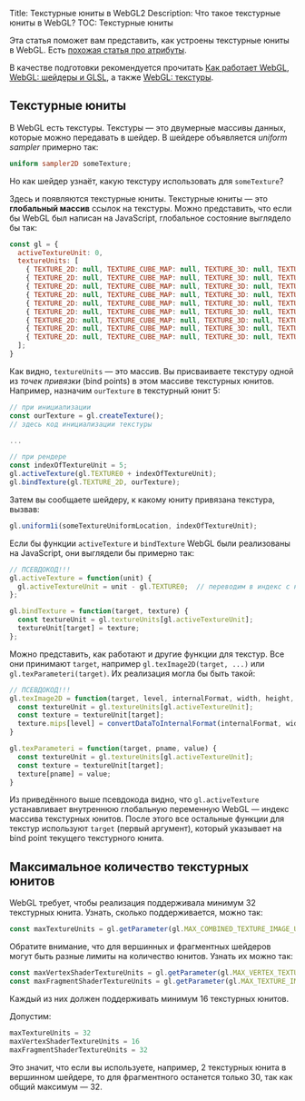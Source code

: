 Title: Текстурные юниты в WebGL2
Description: Что такое текстурные юниты в WebGL?
TOC: Текстурные юниты

Эта статья поможет вам представить, как устроены текстурные юниты в WebGL. Есть [похожая статья про атрибуты](webgl-attributes.html).

В качестве подготовки рекомендуется прочитать [Как работает WebGL](webgl-how-it-works.html),
[WebGL: шейдеры и GLSL](webgl-shaders-and-glsl.html),
а также [WebGL: текстуры](webgl-3d-textures.html).

## Текстурные юниты

В WebGL есть текстуры. Текстуры — это двумерные массивы данных, которые можно передавать в шейдер. В шейдере объявляется *uniform sampler* примерно так:

```glsl
uniform sampler2D someTexture;
```

Но как шейдер узнаёт, какую текстуру использовать для `someTexture`?

Здесь и появляются текстурные юниты. Текстурные юниты — это **глобальный массив** ссылок на текстуры. Можно представить, что если бы WebGL был написан на JavaScript, глобальное состояние выглядело бы так:

```js
const gl = {
  activeTextureUnit: 0,
  textureUnits: [
    { TEXTURE_2D: null, TEXTURE_CUBE_MAP: null, TEXTURE_3D: null, TEXTURE_2D_ARRAY: null, },
    { TEXTURE_2D: null, TEXTURE_CUBE_MAP: null, TEXTURE_3D: null, TEXTURE_2D_ARRAY: null, },
    { TEXTURE_2D: null, TEXTURE_CUBE_MAP: null, TEXTURE_3D: null, TEXTURE_2D_ARRAY: null, },
    { TEXTURE_2D: null, TEXTURE_CUBE_MAP: null, TEXTURE_3D: null, TEXTURE_2D_ARRAY: null, },
    { TEXTURE_2D: null, TEXTURE_CUBE_MAP: null, TEXTURE_3D: null, TEXTURE_2D_ARRAY: null, },
    { TEXTURE_2D: null, TEXTURE_CUBE_MAP: null, TEXTURE_3D: null, TEXTURE_2D_ARRAY: null, },
    { TEXTURE_2D: null, TEXTURE_CUBE_MAP: null, TEXTURE_3D: null, TEXTURE_2D_ARRAY: null, },
    { TEXTURE_2D: null, TEXTURE_CUBE_MAP: null, TEXTURE_3D: null, TEXTURE_2D_ARRAY: null, },
    { TEXTURE_2D: null, TEXTURE_CUBE_MAP: null, TEXTURE_3D: null, TEXTURE_2D_ARRAY: null, },
  ];
}
```

Как видно, `textureUnits` — это массив. Вы присваиваете текстуру одной из *точек привязки* (bind points) в этом массиве текстурных юнитов. Например, назначим `ourTexture` в текстурный юнит 5:

```js
// при инициализации
const ourTexture = gl.createTexture();
// здесь код инициализации текстуры

...

// при рендере
const indexOfTextureUnit = 5;
gl.activeTexture(gl.TEXTURE0 + indexOfTextureUnit);
gl.bindTexture(gl.TEXTURE_2D, ourTexture);
```

Затем вы сообщаете шейдеру, к какому юниту привязана текстура, вызвав:

```js
gl.uniform1i(someTextureUniformLocation, indexOfTextureUnit);
```

Если бы функции `activeTexture` и `bindTexture` WebGL были реализованы на JavaScript, они выглядели бы примерно так:

```js
// ПСЕВДОКОД!!!
gl.activeTexture = function(unit) {
  gl.activeTextureUnit = unit - gl.TEXTURE0;  // переводим в индекс с нуля
};

gl.bindTexture = function(target, texture) {
  const textureUnit = gl.textureUnits[gl.activeTextureUnit];
  textureUnit[target] = texture;
};
```

Можно представить, как работают и другие функции для текстур. Все они принимают `target`, например `gl.texImage2D(target, ...)` или `gl.texParameteri(target)`. Их реализация могла бы быть такой:

```js
// ПСЕВДОКОД!!!
gl.texImage2D = function(target, level, internalFormat, width, height, border, format, type, data) {
  const textureUnit = gl.textureUnits[gl.activeTextureUnit];
  const texture = textureUnit[target];
  texture.mips[level] = convertDataToInternalFormat(internalFormat, width, height, format, type, data);
}

gl.texParameteri = function(target, pname, value) {
  const textureUnit = gl.textureUnits[gl.activeTextureUnit];
  const texture = textureUnit[target];
  texture[pname] = value; 
}
```

Из приведённого выше псевдокода видно, что `gl.activeTexture` устанавливает внутреннюю глобальную переменную WebGL — индекс массива текстурных юнитов. После этого все остальные функции для текстур используют `target` (первый аргумент), который указывает на bind point текущего текстурного юнита.

## Максимальное количество текстурных юнитов

WebGL требует, чтобы реализация поддерживала минимум 32 текстурных юнита. Узнать, сколько поддерживается, можно так:

```js
const maxTextureUnits = gl.getParameter(gl.MAX_COMBINED_TEXTURE_IMAGE_UNITS);
```

Обратите внимание, что для вершинных и фрагментных шейдеров могут быть разные лимиты на количество юнитов. Узнать их можно так:

```js
const maxVertexShaderTextureUnits = gl.getParameter(gl.MAX_VERTEX_TEXTURE_IMAGE_UNITS);
const maxFragmentShaderTextureUnits = gl.getParameter(gl.MAX_TEXTURE_IMAGE_UNITS);
```

Каждый из них должен поддерживать минимум 16 текстурных юнитов.

Допустим:

```js
maxTextureUnits = 32
maxVertexShaderTextureUnits = 16
maxFragmentShaderTextureUnits = 32
```

Это значит, что если вы используете, например, 2 текстурных юнита в вершинном шейдере, то для фрагментного останется только 30, так как общий максимум — 32. 